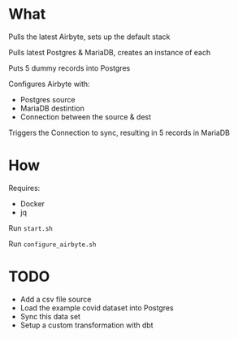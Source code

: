 # What
Pulls the latest Airbyte, sets up the default stack

Pulls latest Postgres & MariaDB, creates an instance of each

Puts 5 dummy records into Postgres

Configures Airbyte with:
- Postgres source
- MariaDB destintion
- Connection between the source & dest

Triggers the Connection to sync, resulting in 5 records in MariaDB

# How
Requires:
- Docker
- jq

Run `start.sh`

Run `configure_airbyte.sh`

# TODO
- Add a csv file source
- Load the example covid dataset into Postgres
- Sync this data set
- Setup a custom transformation with dbt
